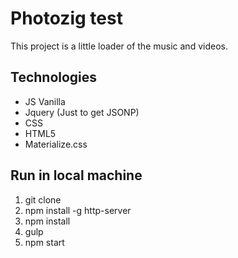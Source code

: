 # Photozig test

This project is a little loader of the music and videos.

## Technologies

- JS Vanilla
- Jquery (Just to get JSONP)
- CSS
- HTML5
- Materialize.css

## Run in local machine

1. git clone 
2. npm install -g http-server
3. npm install
4. gulp
5. npm start

